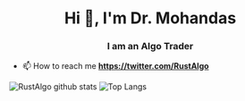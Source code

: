 <h1 align="center">Hi 👋, I'm Dr. Mohandas</h1>
<h3 align="center">I am an Algo Trader</h3>

- 📫 How to reach me **https://twitter.com/RustAlgo**


![RustAlgo github stats](https://github-readme-stats.vercel.app/api?username=RustAlgo&show_icons=true&theme=tokyonight&text_color=FFFFF0)
![Top Langs](https://github-readme-stats.vercel.app/api/top-langs/?username=RustAlgo&layout=compact&theme=tokyonight&text_color=FFFFF0)




